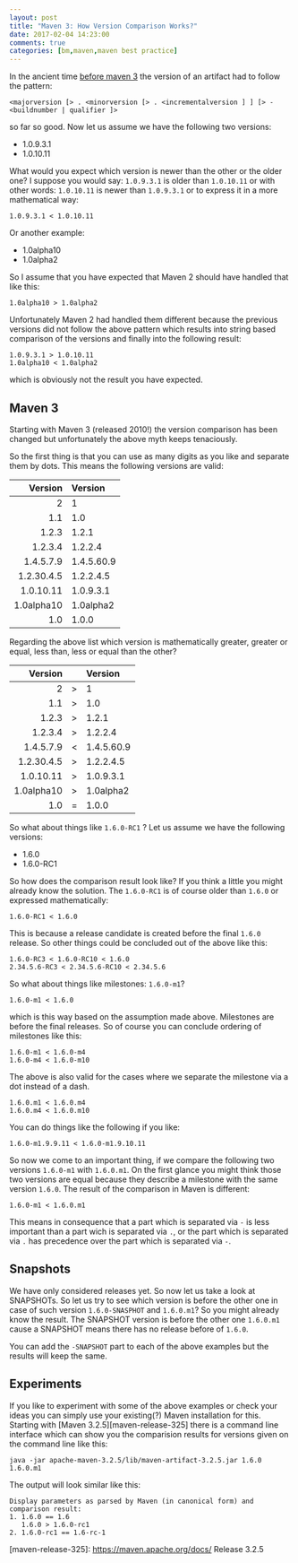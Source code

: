 ```yaml
---
layout: post
title: "Maven 3: How Version Comparison Works?"
date: 2017-02-04 14:23:00
comments: true
categories: [bm,maven,maven best practice]
---
```

In the ancient time [before maven 3][history] the version of an artifact had to follow 
the pattern:
```
<majorversion [> . <minorversion [> . <incrementalversion ] ] [> - <buildnumber | qualifier ]>
```
so far so good. Now let us assume we have the following two versions:

 * 1.0.9.3.1
 * 1.0.10.11

What would you expect which version is newer than the other or the older one?
I suppose you would say: `1.0.9.3.1` is older than `1.0.10.11` or with other
words: `1.0.10.11` is newer than `1.0.9.3.1` or to express it in a more
mathematical way:

```
1.0.9.3.1 < 1.0.10.11
```

Or another example:

 * 1.0alpha10 
 * 1.0alpha2

So I assume that you have expected that Maven 2 should have handled that like this:

```
1.0alpha10 > 1.0alpha2
```

Unfortunately Maven 2 had handled them different because the previous versions
did not follow the above pattern which results into string based comparison of
the versions and finally into the following result:

```
1.0.9.3.1 > 1.0.10.11
1.0alpha10 < 1.0alpha2
```
which is obviously not the result you have expected.

Maven 3
-------
Starting with Maven 3 (released 2010!) the version comparison has been changed
but unfortunately the above myth keeps tenaciously.

So the first thing is that you can use as many digits as you like and separate them
by dots. This means the following versions are valid:

  Version     | Version |
-------------:|:---------|
           2  | 1  
         1.1  | 1.0 
       1.2.3  | 1.2.1 
     1.2.3.4  | 1.2.2.4 
   1.4.5.7.9  | 1.4.5.60.9 
  1.2.30.4.5  | 1.2.2.4.5 
   1.0.10.11  | 1.0.9.3.1 
  1.0alpha10  | 1.0alpha2 
         1.0  | 1.0.0 


Regarding the above list which version is mathematically greater,
greater or equal, less than, less or equal than the other?

  Version     | | Version |
-------------:|-|:---------|
           2  | > | 1  
         1.1  | > | 1.0 
       1.2.3  | > | 1.2.1 
     1.2.3.4  | > | 1.2.2.4 
   1.4.5.7.9  | < | 1.4.5.60.9 
  1.2.30.4.5  | > | 1.2.2.4.5 
   1.0.10.11  | > | 1.0.9.3.1 
  1.0alpha10  | > | 1.0alpha2 
         1.0  | = | 1.0.0 


So what about things like `1.6.0-RC1` ? Let us assume we have the following
versions:

* 1.6.0
* 1.6.0-RC1

So how does the comparison result look like? If you think a little you might
already know the solution. The `1.6.0-RC1` is of course older than `1.6.0` or
expressed mathematically:

```
1.6.0-RC1 < 1.6.0
```
This is because a release candidate is created before the final `1.6.0`
release. So other things could be concluded out of the above like this:

```
1.6.0-RC3 < 1.6.0-RC10 < 1.6.0
2.34.5.6-RC3 < 2.34.5.6-RC10 < 2.34.5.6
```

So what about things like milestones: `1.6.0-m1`? 

```
1.6.0-m1 < 1.6.0 
``` 
which is this way based on the assumption made above. Milestones are before the
final releases. So of course you can conclude ordering of milestones like this:

```
1.6.0-m1 < 1.6.0-m4
1.6.0-m4 < 1.6.0-m10
```
The above is also valid for the cases where we separate the milestone via a
dot instead of a dash.

```
1.6.0.m1 < 1.6.0.m4
1.6.0.m4 < 1.6.0.m10
```

You can do things like the following if you like:
```
1.6.0-m1.9.9.11 < 1.6.0-m1.9.10.11
```

So now we come to an important thing, if we compare the following 
two versions `1.6.0-m1` with `1.6.0.m1`. On the first glance
you might think those two versions are equal because they describe
a milestone with the same version `1.6.0`. The result of the comparison
in Maven is different:

```
1.6.0-m1 < 1.6.0.m1
```
This means in consequence that a part which is separated via `-` is less important
than a part wich is separated via `.`, or the part which is separated via `.`
has precedence over the part which is separated via `-`.


Snapshots
---------

We have only considered releases yet. So now let us take a look at SNAPSHOTs.
So let us try to see which version is before the other one in case of such
version `1.6.0-SNASPHOT` and `1.6.0.m1`? So you might already know the result.
The SNAPSHOT version is before the other one `1.6.0.m1` cause a SNAPSHOT means
there has no release before of `1.6.0`.

You can add the `-SNAPSHOT` part to each of the above examples but the results
will keep the same.

Experiments
-----------

If you like to experiment with some of the above examples or check your ideas
you can simply use your existing(?) Maven installation for this. Starting with
[Maven 3.2.5][maven-release-325] there is a command line interface which can
show you the comparision results for versions given on the command line like
this:

```
java -jar apache-maven-3.2.5/lib/maven-artifact-3.2.5.jar 1.6.0 1.6.0.m1
```

The output will look similar like this:
```
Display parameters as parsed by Maven (in canonical form) and comparison result:
1. 1.6.0 == 1.6
   1.6.0 > 1.6.0-rc1
2. 1.6.0-rc1 == 1.6-rc-1
```


[history]: https://maven.apache.org/docs/history.html#Maven_2
[maven-release-325]: https://maven.apache.org/docs/ Release 3.2.5
